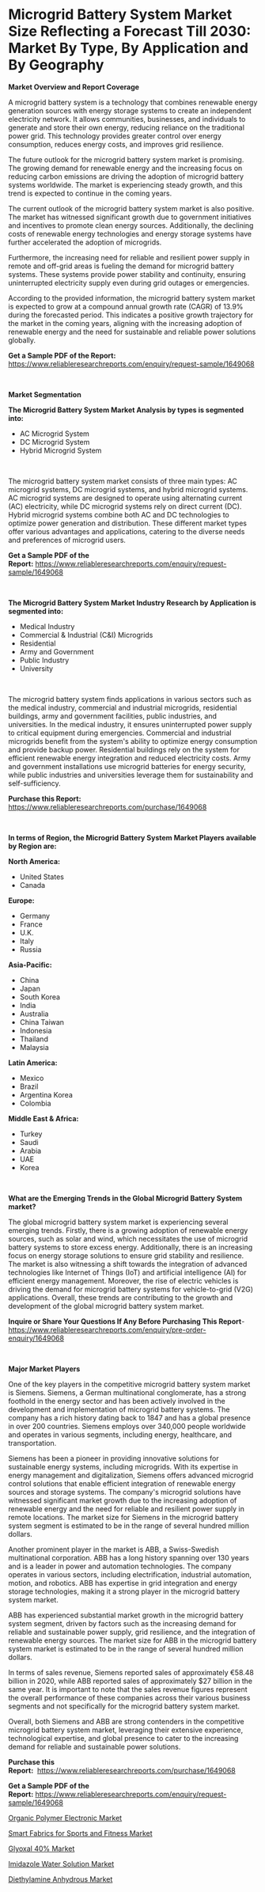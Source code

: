 <p><h1>Microgrid Battery System Market Size Reflecting a Forecast Till 2030: Market By Type, By Application and By Geography</h1></p><p><strong>Market Overview and Report Coverage</strong></p>
<p><p>A microgrid battery system is a technology that combines renewable energy generation sources with energy storage systems to create an independent electricity network. It allows communities, businesses, and individuals to generate and store their own energy, reducing reliance on the traditional power grid. This technology provides greater control over energy consumption, reduces energy costs, and improves grid resilience.</p><p>The future outlook for the microgrid battery system market is promising. The growing demand for renewable energy and the increasing focus on reducing carbon emissions are driving the adoption of microgrid battery systems worldwide. The market is experiencing steady growth, and this trend is expected to continue in the coming years.</p><p>The current outlook of the microgrid battery system market is also positive. The market has witnessed significant growth due to government initiatives and incentives to promote clean energy sources. Additionally, the declining costs of renewable energy technologies and energy storage systems have further accelerated the adoption of microgrids.</p><p>Furthermore, the increasing need for reliable and resilient power supply in remote and off-grid areas is fueling the demand for microgrid battery systems. These systems provide power stability and continuity, ensuring uninterrupted electricity supply even during grid outages or emergencies.</p><p>According to the provided information, the microgrid battery system market is expected to grow at a compound annual growth rate (CAGR) of 13.9% during the forecasted period. This indicates a positive growth trajectory for the market in the coming years, aligning with the increasing adoption of renewable energy and the need for sustainable and reliable power solutions globally.</p></p>
<p><strong>Get a Sample PDF of the Report:</strong> <a href="https://www.reliableresearchreports.com/enquiry/request-sample/1649068">https://www.reliableresearchreports.com/enquiry/request-sample/1649068</a></p>
<p>&nbsp;</p>
<p><strong>Market Segmentation</strong></p>
<p><strong>The Microgrid Battery System Market Analysis by types is segmented into:</strong></p>
<p><ul><li>AC Microgrid System</li><li>DC Microgrid System</li><li>Hybrid Microgrid System</li></ul></p>
<p>&nbsp;</p>
<p><p>The microgrid battery system market consists of three main types: AC microgrid systems, DC microgrid systems, and hybrid microgrid systems. AC microgrid systems are designed to operate using alternating current (AC) electricity, while DC microgrid systems rely on direct current (DC). Hybrid microgrid systems combine both AC and DC technologies to optimize power generation and distribution. These different market types offer various advantages and applications, catering to the diverse needs and preferences of microgrid users.</p></p>
<p><strong>Get a Sample PDF of the Report:</strong>&nbsp;<a href="https://www.reliableresearchreports.com/enquiry/request-sample/1649068">https://www.reliableresearchreports.com/enquiry/request-sample/1649068</a></p>
<p>&nbsp;</p>
<p><strong>The Microgrid Battery System Market Industry Research by Application is segmented into:</strong></p>
<p><ul><li>Medical Industry</li><li>Commercial & Industrial (C&I) Microgrids</li><li>Residential</li><li>Army and Government</li><li>Public Industry</li><li>University</li></ul></p>
<p>&nbsp;</p>
<p><p>The microgrid battery system finds applications in various sectors such as the medical industry, commercial and industrial microgrids, residential buildings, army and government facilities, public industries, and universities. In the medical industry, it ensures uninterrupted power supply to critical equipment during emergencies. Commercial and industrial microgrids benefit from the system's ability to optimize energy consumption and provide backup power. Residential buildings rely on the system for efficient renewable energy integration and reduced electricity costs. Army and government installations use microgrid batteries for energy security, while public industries and universities leverage them for sustainability and self-sufficiency.</p></p>
<p><strong>Purchase this Report:</strong>&nbsp; <a href="https://www.reliableresearchreports.com/purchase/1649068">https://www.reliableresearchreports.com/purchase/1649068</a></p>
<p>&nbsp;</p>
<p><strong>In terms of Region, the Microgrid Battery System Market Players available by Region are:</strong></p>
<p>
    <p> <strong> North America: </strong>
        <ul>
            <li>United States</li>
            <li>Canada</li>
        </ul>
        </p> 
    <p> <strong> Europe: </strong>
        <ul>
            <li>Germany</li>
            <li>France</li>
            <li>U.K.</li>
            <li>Italy</li>
            <li>Russia</li>
        </ul>
        </p> 
    <p> <strong> Asia-Pacific: </strong>
        <ul>
            <li>China</li>
            <li>Japan</li>
            <li>South Korea</li>
            <li>India</li>
            <li>Australia</li>
            <li>China Taiwan</li>
            <li>Indonesia</li>
            <li>Thailand</li>
            <li>Malaysia</li>
        </ul>
        </p> 
    <p> <strong> Latin America: </strong>
        <ul>
            <li>Mexico</li>
            <li>Brazil</li>
            <li>Argentina Korea</li>
            <li>Colombia</li>
        </ul>
        </p> 
    <p> <strong> Middle East & Africa: </strong>
        <ul>
            <li>Turkey</li>
            <li>Saudi</li>
            <li>Arabia</li>
            <li>UAE</li>
            <li>Korea</li>
        </ul>
    </p>
    </p>
<p>&nbsp;</p>
<p><strong>What are the Emerging Trends in the Global Microgrid Battery System market?</strong></p>
<p><p>The global microgrid battery system market is experiencing several emerging trends. Firstly, there is a growing adoption of renewable energy sources, such as solar and wind, which necessitates the use of microgrid battery systems to store excess energy. Additionally, there is an increasing focus on energy storage solutions to ensure grid stability and resilience. The market is also witnessing a shift towards the integration of advanced technologies like Internet of Things (IoT) and artificial intelligence (AI) for efficient energy management. Moreover, the rise of electric vehicles is driving the demand for microgrid battery systems for vehicle-to-grid (V2G) applications. Overall, these trends are contributing to the growth and development of the global microgrid battery system market.</p></p>
<p><strong>Inquire or Share Your Questions If Any Before Purchasing This Report</strong>- <a href="https://www.reliableresearchreports.com/enquiry/pre-order-enquiry/1649068">https://www.reliableresearchreports.com/enquiry/pre-order-enquiry/1649068</a></p>
<p>&nbsp;</p>
<p><strong>Major Market Players</strong></p>
<p><p>One of the key players in the competitive microgrid battery system market is Siemens. Siemens, a German multinational conglomerate, has a strong foothold in the energy sector and has been actively involved in the development and implementation of microgrid battery systems. The company has a rich history dating back to 1847 and has a global presence in over 200 countries. Siemens employs over 340,000 people worldwide and operates in various segments, including energy, healthcare, and transportation. </p><p>Siemens has been a pioneer in providing innovative solutions for sustainable energy systems, including microgrids. With its expertise in energy management and digitalization, Siemens offers advanced microgrid control solutions that enable efficient integration of renewable energy sources and storage systems. The company's microgrid solutions have witnessed significant market growth due to the increasing adoption of renewable energy and the need for reliable and resilient power supply in remote locations. The market size for Siemens in the microgrid battery system segment is estimated to be in the range of several hundred million dollars.</p><p>Another prominent player in the market is ABB, a Swiss-Swedish multinational corporation. ABB has a long history spanning over 130 years and is a leader in power and automation technologies. The company operates in various sectors, including electrification, industrial automation, motion, and robotics. ABB has expertise in grid integration and energy storage technologies, making it a strong player in the microgrid battery system market.</p><p>ABB has experienced substantial market growth in the microgrid battery system segment, driven by factors such as the increasing demand for reliable and sustainable power supply, grid resilience, and the integration of renewable energy sources. The market size for ABB in the microgrid battery system market is estimated to be in the range of several hundred million dollars.</p><p>In terms of sales revenue, Siemens reported sales of approximately €58.48 billion in 2020, while ABB reported sales of approximately $27 billion in the same year. It is important to note that the sales revenue figures represent the overall performance of these companies across their various business segments and not specifically for the microgrid battery system market.</p><p>Overall, both Siemens and ABB are strong contenders in the competitive microgrid battery system market, leveraging their extensive experience, technological expertise, and global presence to cater to the increasing demand for reliable and sustainable power solutions.</p></p>
<p><strong>Purchase this Report:</strong>&nbsp;&nbsp;<a href="https://www.reliableresearchreports.com/purchase/1649068">https://www.reliableresearchreports.com/purchase/1649068</a></p>
<p></p>
<p><strong>Get a Sample PDF of the Report:</strong>&nbsp;<a href="https://www.reliableresearchreports.com/enquiry/request-sample/1649068">https://www.reliableresearchreports.com/enquiry/request-sample/1649068</a></p>
<p><p><a href="https://medium.com/@scanw41036/organic-polymer-electronic-market-size-market-outlook-and-market-forecast-2023-to-2030-0f0b228efea5">Organic Polymer Electronic Market</a></p><p><a href="https://medium.com/@malcomw102036/smart-fabrics-for-sports-and-fitness-market-report-reveals-the-latest-trends-and-growth-98ec5c7a6fb4">Smart Fabrics for Sports and Fitness Market</a></p><p><a href="https://www.linkedin.com/pulse/glyoxal-40-market-size-2023-2030-global-industrial-analysis/">Glyoxal 40% Market</a></p><p><a href="https://www.linkedin.com/pulse/imidazole-water-solution-market-size-2023-2030-global/">Imidazole Water Solution Market</a></p><p><a href="https://www.linkedin.com/pulse/diethylamine-anhydrous-market-insights-players-forecast/">Diethylamine Anhydrous Market</a></p></p>
